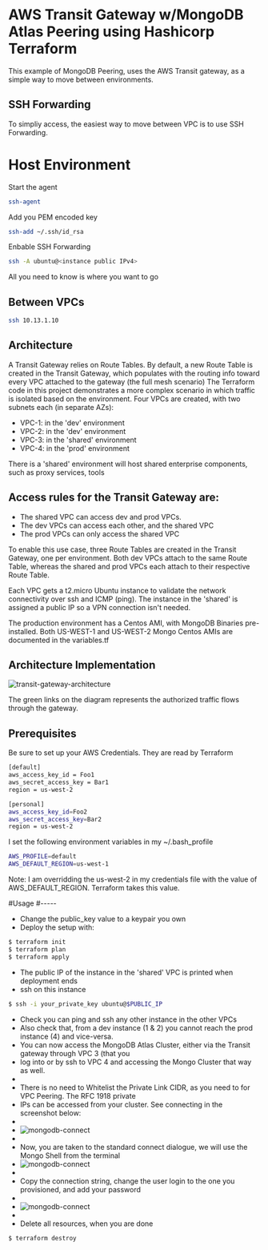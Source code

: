 AWS Transit Gateway w/MongoDB Atlas Peering using Hashicorp Terraform
===========================================

This example of MongoDB Peering, uses the AWS Transit gateway, as a simple way to move between environments.  

SSH Forwarding
--------------

To simpliy access, the easiest way to move between VPC is to use SSH Forwarding.

# Host Environment
Start the agent
```sh
ssh-agent
```

Add you PEM encoded key
```sh
ssh-add ~/.ssh/id_rsa
```

Enbable SSH Forwarding
```sh
ssh -A ubuntu@<instance public IPv4>
```

All you need to know is where you want to go
## Between VPCs
```sh
ssh 10.13.1.10
```

Architecture
------------

A Transit Gateway relies on Route Tables. By default, a new Route Table is created in the Transit Gateway, which populates with the routing info toward every VPC attached to the gateway (the full mesh scenario)
The Terraform code in this project demonstrates a more complex scenario in which traffic is isolated based on the environment. Four VPCs are created, with two subnets each (in separate AZs):
* VPC-1: in the 'dev' environment
* VPC-2: in the 'dev' environment
* VPC-3: in the 'shared' environment
* VPC-4: in the 'prod' environment

There is a 'shared' environment will host shared enterprise components, such as proxy services, tools

## Access rules for the Transit Gateway are:
* The shared VPC can access dev and prod VPCs.
* The dev VPCs can access each other, and the shared VPC
* The prod VPCs can only access the shared VPC

To enable this use case, three Route Tables are created in the Transit Gateway, one per environment.  Both dev VPCs attach to the same Route Table, whereas the shared and prod VPCs each attach to their respective Route Table. 

Each VPC gets a t2.micro Ubuntu instance to validate the network connectivity over ssh and ICMP (ping). The instance in the 'shared' is assigned a public IP so a VPN connection isn't needed. 

The production environment has a Centos AMI, with MongoDB Binaries pre-installed. Both US-WEST-1 and US-WEST-2 Mongo Centos AMIs are documented in the variables.tf

## Architecture Implementation

![transit-gateway-architecture](./image/MongoDBAtlas-PrivateLink.png?raw=true "Transit Gateway Architecture")

The green links on the diagram represents the authorized traffic flows through the gateway.

Prerequisites
-------------

Be sure to set up your AWS Credentials.  They are read by Terraform

```sh
[default]
aws_access_key_id = Foo1
aws_secret_access_key = Bar1
region = us-west-2

[personal]
aws_access_key_id=Foo2
aws_secret_access_key=Bar2
region = us-west-2
```

I set the following environment variables in my ~/.bash_profile
```sh
AWS_PROFILE=default
AWS_DEFAULT_REGION=us-west-1
```
Note: I am overridding the us-west-2 in my credentials file with the value of AWS_DEFAULT_REGION.  Terraform takes this value.

#Usage
#-----
* Change the public_key value to a keypair you own
* Deploy the setup with:
```sh
$ terraform init
$ terraform plan
$ terraform apply
```
* The public IP of the instance in the 'shared' VPC is printed when deployment ends
* ssh on this instance
```sh
$ ssh -i your_private_key ubuntu@$PUBLIC_IP
```
* Check you can ping and ssh any other instance in the other VPCs
* Also check that, from a dev instance (1 & 2) you cannot reach the prod instance (4) and vice-versa.
* You can now access the MongoDB Atlas Cluster, either via the Transit gateway through VPC 3 (that you 
* log into or by ssh to VPC 4 and accessing the Mongo Cluster that way as well.
*
* There is no need to Whitelist the Private Link CIDR, as you need to for VPC Peering.  The RFC 1918 private
* IPs can be accessed from your cluster.  See connecting in the screenshot below:
*
* ![mongodb-connect](./image/connect.jpg?raw=true "Private Link Connection")
*
*  Now, you are taken to the standard connect dialogue, we will use the Mongo Shell from the terminal
* ![mongodb-connect](./image/connect2.jpg?raw=true "MongoDB Connection Dialogue")
*
* Copy the connection string, change the user login to the one you provisioned, and add your password
*
* ![mongodb-connect](./image/connect3.jpg?raw=true "Shell Login")
*
* Delete all resources, when you are done
```sh
$ terraform destroy
```
